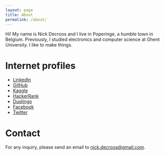 ```yaml
---
layout: page
title: About
permalink: /about/
---
```


Hi! My name is Nick Decroos and I live in Poperinge, a humble town in Belgium. Previously, I studied electronics and computer science at Ghent University.
I like to make things.

Internet profiles
==

* [LinkedIn](https://www.linkedin.com/in/nick-decroos-285105116/)
* [GitHub](https://github.com/ndcroos)
* [Kaggle](https://www.kaggle.com/ndcroos)
* [HackerRank](https://www.hackerrank.com/nick_decroos)
* [Duolingo](https://www.duolingo.com/nickdecr)
* [Facebook](https://www.facebook.com/nick.decroos)
* [Twitter](https://twitter.com/NickDecroos)

Contact
==

For any inquiry, please send an email to nick.decroos@gmail.com.
